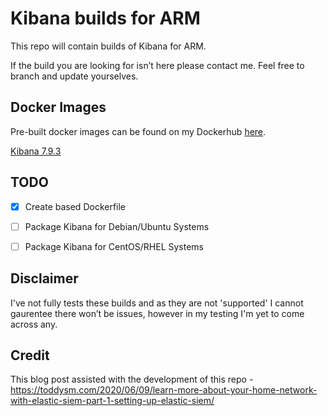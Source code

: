 # Kibana builds for ARM
This repo will contain builds of Kibana for ARM. 

If the build you are looking for isn’t here please contact me.
Feel free to branch and update yourselves. 


## Docker Images
Pre-built docker images can be found on my Dockerhub [here](https://hub.docker.com/r/jamesgarside/kibana/).

[Kibana 7.9.3](https://hub.docker.com/r/jamesgarside/kibana/tags)


## TODO
- [x] Create based Dockerfile
- [ ] Package Kibana for Debian/Ubuntu Systems
- [ ] Package Kibana for CentOS/RHEL Systems


## Disclaimer
I've not fully tests these builds and as they are not 'supported' I cannot gaurentee there won’t be issues, however in my testing I'm yet to come across any. 

## Credit
This blog post assisted with the development of this repo - https://toddysm.com/2020/06/09/learn-more-about-your-home-network-with-elastic-siem-part-1-setting-up-elastic-siem/